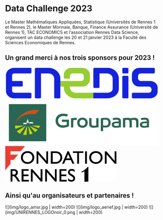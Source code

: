 # Data Challenge 2023

Le Master Mathématiques Appliquées, Statistique (Universités de Rennes 1 et Rennes 2), le Master Monnaie, Banque, Finance Assurance (Université de Rennes 1), TAC ECONOMICS et l‘association Rennes Data Science, organisent un data challenge les 20 et 21 janvier 2023 à la Faculté des Sciences Economiques de Rennes.

## Un grand merci à nos trois sponsors pour 2023 !
![img|200](img/logo_enedis.png)
![img|200](img/Groupama_FB_RVB.jpg)
![img|200](img/logo-Fondation-Rennes1-couleur-nobaseline.png)

## Ainsi qu'au organisateurs et partenaires !
![](img/logo_amsr.jpg | width=200)
![](img/logo_aerief.jpg | width=200)
![](img/UNIRENNES_LOGOnoir_0.png | width=200)
